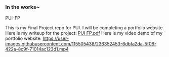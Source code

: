 ### In the works~







PUI-FP

This is my Final Project repo for PUI. 
I will be completing a portfolio website. 
Here is my writeup for the project: [PUI FP.pdf](https://github.com/eunilee2/PUI-FP/files/11400395/PUI.FP.pdf)
Here is my video demo of my portfolio website: https://user-images.githubusercontent.com/115505438/236352453-6dbfa2da-5f06-422a-8c9f-71014ac123d1.mp4

